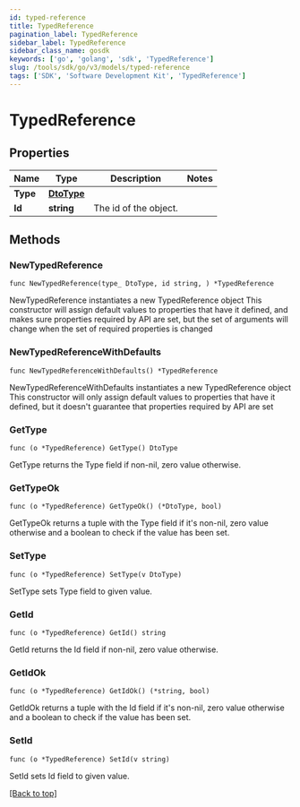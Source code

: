 ```yaml
---
id: typed-reference
title: TypedReference
pagination_label: TypedReference
sidebar_label: TypedReference
sidebar_class_name: gosdk
keywords: ['go', 'golang', 'sdk', 'TypedReference'] 
slug: /tools/sdk/go/v3/models/typed-reference
tags: ['SDK', 'Software Development Kit', 'TypedReference']
---
```


# TypedReference

## Properties

Name | Type | Description | Notes
------------ | ------------- | ------------- | -------------
**Type** | [**DtoType**](DtoType) |  | 
**Id** | **string** | The id of the object.  | 

## Methods

### NewTypedReference

`func NewTypedReference(type_ DtoType, id string, ) *TypedReference`

NewTypedReference instantiates a new TypedReference object
This constructor will assign default values to properties that have it defined,
and makes sure properties required by API are set, but the set of arguments
will change when the set of required properties is changed

### NewTypedReferenceWithDefaults

`func NewTypedReferenceWithDefaults() *TypedReference`

NewTypedReferenceWithDefaults instantiates a new TypedReference object
This constructor will only assign default values to properties that have it defined,
but it doesn't guarantee that properties required by API are set

### GetType

`func (o *TypedReference) GetType() DtoType`

GetType returns the Type field if non-nil, zero value otherwise.

### GetTypeOk

`func (o *TypedReference) GetTypeOk() (*DtoType, bool)`

GetTypeOk returns a tuple with the Type field if it's non-nil, zero value otherwise
and a boolean to check if the value has been set.

### SetType

`func (o *TypedReference) SetType(v DtoType)`

SetType sets Type field to given value.


### GetId

`func (o *TypedReference) GetId() string`

GetId returns the Id field if non-nil, zero value otherwise.

### GetIdOk

`func (o *TypedReference) GetIdOk() (*string, bool)`

GetIdOk returns a tuple with the Id field if it's non-nil, zero value otherwise
and a boolean to check if the value has been set.

### SetId

`func (o *TypedReference) SetId(v string)`

SetId sets Id field to given value.



[[Back to top]](#) 


